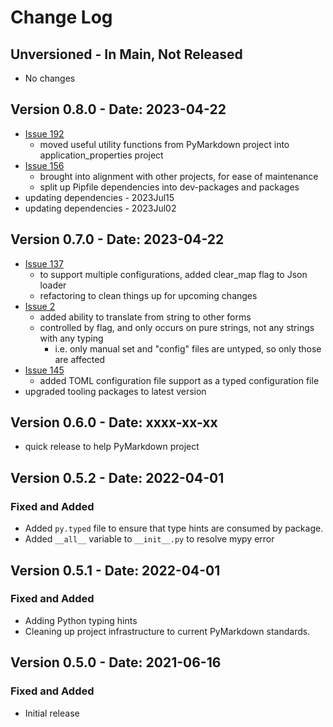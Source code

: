 # Change Log

## Unversioned - In Main, Not Released

- No changes

## Version 0.8.0 - Date: 2023-04-22

- [Issue 192](https://github.com/jackdewinter/application_properties/issues/192)
  - moved useful utility functions from PyMarkdown project into application_properties
    project
- [Issue 156](https://github.com/jackdewinter/application_properties/issues/156)
  - brought into alignment with other projects, for ease of maintenance
  - split up Pipfile dependencies into dev-packages and packages
- updating dependencies - 2023Jul15
- updating dependencies - 2023Jul02

## Version 0.7.0 - Date: 2023-04-22

- [Issue 137](https://github.com/jackdewinter/application_properties/issues/137)
  - to support multiple configurations, added clear_map flag to Json loader
  - refactoring to clean things up for upcoming changes
- [Issue 2](https://github.com/jackdewinter/application_properties/issues/2)
  - added ability to translate from string to other forms
  - controlled by flag, and only occurs on pure strings, not any strings with any typing
    - i.e. only manual set and "config" files are untyped, so only those are affected
- [Issue 145](https://github.com/jackdewinter/application_properties/issues/145)
  - added TOML configuration file support as a typed configuration file
- upgraded tooling packages to latest version

## Version 0.6.0 - Date: xxxx-xx-xx

- quick release to help PyMarkdown project

## Version 0.5.2 - Date: 2022-04-01

### Fixed and Added

- Added `py.typed` file to ensure that type hints are consumed by package.
- Added `__all__` variable to `__init__.py` to resolve mypy error

## Version 0.5.1 - Date: 2022-04-01

### Fixed and Added

- Adding Python typing hints
- Cleaning up project infrastructure to current PyMarkdown standards.

## Version 0.5.0 - Date: 2021-06-16

### Fixed and Added

- Initial release
